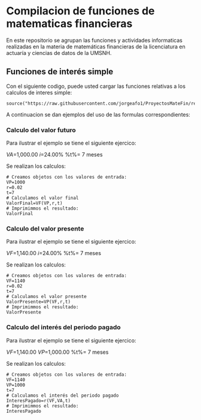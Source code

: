 # Compilacion de funciones de matematicas financieras 

En este repositorio se agrupan las funciones y actividades informaticas realizadas en la materia de matemáticas financieras de la licenciatura en actuaría y ciencias de datos de la UMSNH.

## Funciones de interés simple 

Con el siguiente codigo, puede usted cargar las funciones relativas a los calculos de interes simple:


```{r}
source("https://raw.githubusercontent.com/jorgeafo1/ProyectosMateFin/refs/heads/main/VF.R")
```

A continuacion se dan ejemplos del uso de las formulas correspondientes:

### Calculo del valor futuro

Para ilustrar el ejemplo se tiene el siguiente ejercico:

$VA$=1,000.00
$i$=24.00%
%t%= 7 meses 

Se realizan los calculos:

```{r}
# Creamos objetos con los valores de entrada:
VP=1000
r=0.02
t=7
# Calculamos el valor final
ValorFinal=VF(VP,r,t)
# Imprimimmos el resultado: 
ValorFinal
```

### Calculo del valor presente

Para ilustrar el ejemplo se tiene el siguiente ejercico:

$VF$=1,140.00
$i$=24.00%
%t%= 7 meses 

Se realizan los calculos:

```{r}
# Creamos objetos con los valores de entrada:
VF=1140
r=0.02
t=7
# Calculamos el valor presente
ValorPresente=VP(VF,r,t)
# Imprimimmos el resultado: 
ValorPresente
```

### Calculo del interés del periodo pagado

Para ilustrar el ejemplo se tiene el siguiente ejercico:

$VF$=1,140.00
$VP$=1,000.00
%t%= 7 meses 

Se realizan los calculos:

```{r}
# Creamos objetos con los valores de entrada:
VF=1140
VP=1000
t=7
# Calculamos el interés del periodo pagado
InteresPagado=r(VF,VA,t)
# Imprimimmos el resultado: 
InteresPagado
```


